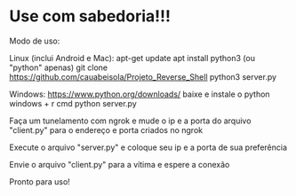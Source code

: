 # Use com sabedoria!!!

Modo de uso:

Linux (inclui Android e Mac):
    apt-get update
    apt install python3 (ou "python" apenas)
    git clone https://github.com/cauabeisola/Projeto_Reverse_Shell
    python3 server.py

Windows:
    https://www.python.org/downloads/
    baixe e instale o python
    windows + r
    cmd
    python server.py

Faça um tunelamento com ngrok e mude o ip e a porta do arquivo "client.py" para o endereço e porta criados no ngrok

Execute o arquivo "server.py" e coloque seu ip e a porta de sua preferência

Envie o arquivo "client.py" para a vítima e espere a conexão

Pronto para uso!